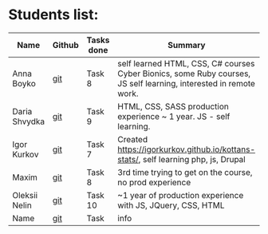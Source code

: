# Students list:

Name      | Github | Tasks done | Summary
----------|--------|---------|---------
Anna Boyko| [git](https://github.com/Boyko-Anna) | Task 8 | self learned HTML, CSS, C# courses Cyber Bionics, some Ruby courses, JS self learning, interested in remote work.
Daria Shvydka | [git](https://github.com/DariaShvydka) | Task 9  | HTML, CSS, SASS production experience ~ 1 year. JS - self learning.
Igor Kurkov | [git](https://github.com/IgorKurkov) | Task 7 | Created https://igorkurkov.github.io/kottans-stats/, self learning php, js, Drupal
Maxim | [git](https://github.com/cidre) | Task 8 | 3rd time trying to get on the course, no prod experience
Oleksii Nelin | [git](https://github.com/Xsorter) | Task 10  | ~1 year of production experience with JS, JQuery, CSS, HTML
Name | [git]() | Task  | info
